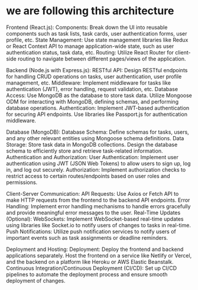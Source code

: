 # we are following this architecture 
Frontend (React.js):
Components: Break down the UI into reusable components such as task lists, task cards, user authentication forms, user profile, etc.
State Management: Use state management libraries like Redux or React Context API to manage application-wide state, such as user authentication status, task data, etc.
Routing: Utilize React Router for client-side routing to navigate between different pages/views of the application.

Backend (Node.js with Express.js):
RESTful API: Design RESTful endpoints for handling CRUD operations on tasks, user authentication, user profile management, etc.
Middleware: Implement middleware for tasks like authentication (JWT), error handling, request validation, etc.
Database Access: Use MongoDB as the database to store task data. Utilize Mongoose ODM for interacting with MongoDB, defining schemas, and performing database operations.
Authentication: Implement JWT-based authentication for securing API endpoints. Use libraries like Passport.js for authentication middleware.

Database (MongoDB):
Database Schema: Define schemas for tasks, users, and any other relevant entities using Mongoose schema definitions.
Data Storage: Store task data in MongoDB collections. Design the database schema to efficiently store and retrieve task-related information.
Authentication and Authorization:
User Authentication: Implement user authentication using JWT (JSON Web Tokens) to allow users to sign up, log in, and log out securely.
Authorization: Implement authorization checks to restrict access to certain routes/endpoints based on user roles and permissions.

Client-Server Communication:
API Requests: Use Axios or Fetch API to make HTTP requests from the frontend to the backend API endpoints.
Error Handling: Implement error handling mechanisms to handle errors gracefully and provide meaningful error messages to the user.
Real-Time Updates (Optional):
WebSockets: Implement WebSocket-based real-time updates using libraries like Socket.io to notify users of changes to tasks in real-time.
Push Notifications: Utilize push notification services to notify users of important events such as task assignments or deadline reminders.

Deployment and Hosting:
Deployment: Deploy the frontend and backend applications separately. Host the frontend on a service like Netlify or Vercel, and the backend on a platform like Heroku or AWS Elastic Beanstalk.
Continuous Integration/Continuous Deployment (CI/CD): Set up CI/CD pipelines to automate the deployment process and ensure smooth deployment of changes.
